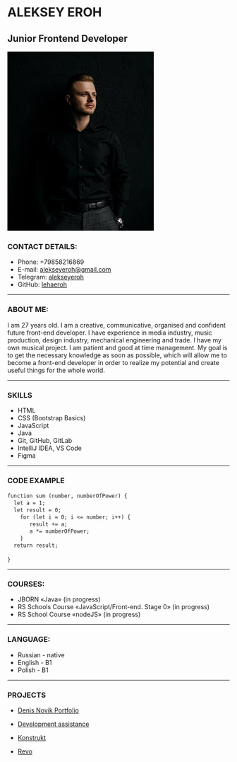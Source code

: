 # **ALEKSEY EROH** 
## Junior Frontend Developer
![photo Aleksey Eroh](./DSC_9024.jpg)

### **CONTACT DETAILS:**

* Phone: +79858216869 
* E-mail: alekseyeroh@gmail.com
* Telegram: [alekseyeroh](https://t.me/alekseyeroh)
* GitHub: [lehaeroh](https://github.com/lehaeroh)

********

### **ABOUT ME:**

I am 27 years old. I am a creative, communicative, organised and confident future front-end developer. I have experience in media industry, music production, design industry, mechanical engineering and trade. I have my own musical project. I am patient and good at time management. My goal is to get the necessary knowledge as soon as possible, which will allow me to become a front-end developer in order to realize my potential and create useful things for the whole world.

********

### **SKILLS**

* HTML
* CSS (Bootstrap Basics)
* JavaScript
* Java
* Git, GitHub, GitLab
* IntelliJ IDEA, VS Code
* Figma

********

###  **CODE EXAMPLE**

```
function sum (number, numberOfPower) {
  let a = 1;
  let result = 0;
    for (let i = 0; i <= number; i++) {
       result += a;
       a *= numberOfPower;
    }
  return result;

}
```

********

### **COURSES:**

* JBORN «Java»  (in progress)
* RS Schools Course «JavaScript/Front-end. Stage 0» (in progress)
* RS School Course «nodeJS» (in progress)

********

### **LANGUAGE:**

* Russian - native
* English - B1
* Polish - B1

********

### **PROJECTS**

* [Denis Novik Portfolio]()

* [Development assistance]()

* [Konstrukt]()

* [Revo]()